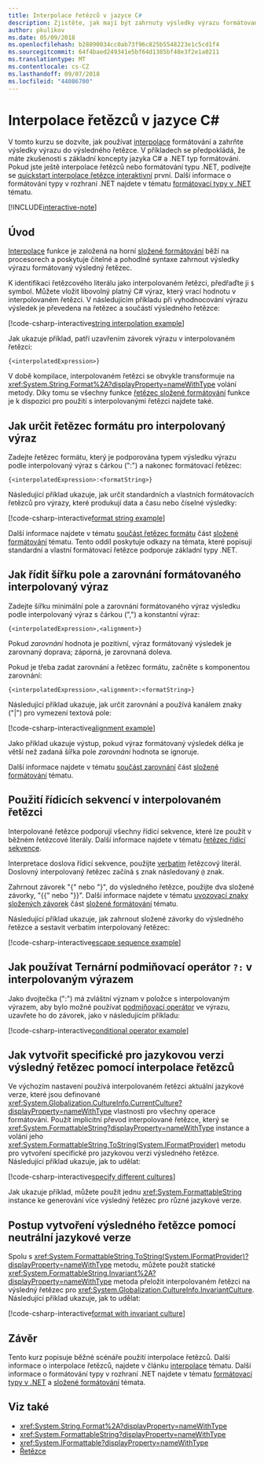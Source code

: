 ```yaml
---
title: Interpolace řetězců v jazyce C#
description: Zjistěte, jak mají být zahrnuty výsledky výrazu formátovaný výsledný řetězec v jazyce C# pomocí interpolace řetězců.
author: pkulikov
ms.date: 05/09/2018
ms.openlocfilehash: b28890034cc0ab73f96c825b5548223e1c5cd1f4
ms.sourcegitcommit: 64f4baed249341e5bf64d1385bf48e3f2e1a0211
ms.translationtype: MT
ms.contentlocale: cs-CZ
ms.lasthandoff: 09/07/2018
ms.locfileid: "44086700"
---
```

# <a name="string-interpolation-in-c"></a>Interpolace řetězců v jazyce C# #

V tomto kurzu se dozvíte, jak používat [interpolace](../language-reference/tokens/interpolated.md) formátování a zahrňte výsledky výrazu do výsledného řetězce. V příkladech se předpokládá, že máte zkušenosti s základní koncepty jazyka C# a .NET typ formátování. Pokud jste ještě interpolace řetězců nebo formátování typu .NET, podívejte se [quickstart interpolace řetězce interaktivní](../quick-starts/interpolated-strings.yml) první. Další informace o formátování typy v rozhraní .NET najdete v tématu [formátovací typy v .NET](../../standard/base-types/formatting-types.md) tématu.

[!INCLUDE[interactive-note](~/includes/csharp-interactive-note.md)]

## <a name="introduction"></a>Úvod

[Interpolace](../language-reference/tokens/interpolated.md) funkce je založená na horní [složené formátování](../../standard/base-types/composite-formatting.md) běží na procesorech a poskytuje čitelné a pohodlné syntaxe zahrnout výsledky výrazu formátovaný výsledný řetězec.

K identifikaci řetězcového literálu jako interpolovaném řetězci, předřaďte ji `$` symbol. Můžete vložit libovolný platný C# výraz, který vrací hodnotu v interpolovaném řetězci. V následujícím příkladu při vyhodnocování výrazu výsledek je převedena na řetězec a součástí výsledného řetězce:

[!code-csharp-interactive[string interpolation example](~/samples/snippets/csharp/tutorials/string-interpolation/Program.cs#1)]

Jak ukazuje příklad, patří uzavřením závorek výrazu v interpolovaném řetězci:

```
{<interpolatedExpression>}
```

V době kompilace, interpolovaném řetězci se obvykle transformuje na <xref:System.String.Format%2A?displayProperty=nameWithType> volání metody. Díky tomu se všechny funkce [řetězec složené formátování](../../standard/base-types/composite-formatting.md) funkce je k dispozici pro použití s interpolovanými řetězci najdete také.

## <a name="how-to-specify-a-format-string-for-an-interpolated-expression"></a>Jak určit řetězec formátu pro interpolovaný výraz

Zadejte řetězec formátu, který je podporována typem výsledku výrazu podle interpolovaný výraz s čárkou (":") a nakonec formátovací řetězec:

```
{<interpolatedExpression>:<formatString>}
```

Následující příklad ukazuje, jak určit standardních a vlastních formátovacích řetězců pro výrazy, které produkují data a času nebo číselné výsledky:

[!code-csharp-interactive[format string example](~/samples/snippets/csharp/tutorials/string-interpolation/Program.cs#2)]

Další informace najdete v tématu [součást řetězec formátu](../../standard/base-types/composite-formatting.md#format-string-component) část [složené formátování](../../standard/base-types/composite-formatting.md) tématu. Tento oddíl poskytuje odkazy na témata, které popisují standardní a vlastní formátovací řetězce podporuje základní typy .NET.

## <a name="how-to-control-the-field-width-and-alignment-of-the-formatted-interpolated-expression"></a>Jak řídit šířku pole a zarovnání formátovaného interpolovaný výraz

Zadejte šířku minimální pole a zarovnání formátovaného výraz výsledku podle interpolovaný výraz s čárkou (",") a konstantní výraz:

```
{<interpolatedExpression>,<alignment>}
```

Pokud *zarovnání* hodnota je pozitivní, výraz formátovaný výsledek je zarovnaný doprava; záporná, je zarovnaná doleva.

Pokud je třeba zadat zarovnání a řetězec formátu, začněte s komponentou zarovnání:

```
{<interpolatedExpression>,<alignment>:<formatString>}
```

Následující příklad ukazuje, jak určit zarovnání a používá kanálem znaky ("|") pro vymezení textová pole:

[!code-csharp-interactive[alignment example](~/samples/snippets/csharp/tutorials/string-interpolation/Program.cs#3)]

Jako příklad ukazuje výstup, pokud výraz formátovaný výsledek délka je větší než zadaná šířka pole *zarovnání* hodnota se ignoruje.

Další informace najdete v tématu [součást zarovnání](../../standard/base-types/composite-formatting.md#alignment-component) část [složené formátování](../../standard/base-types/composite-formatting.md) tématu.

## <a name="how-to-use-escape-sequences-in-an-interpolated-string"></a>Použití řídicích sekvencí v interpolovaném řetězci

Interpolované řetězce podporují všechny řídicí sekvence, které lze použít v běžném řetězcové literály. Další informace najdete v tématu [řetězec řídící sekvence](../programming-guide/strings/index.md#string-escape-sequences).

Interpretace doslova řídicí sekvence, použijte [verbatim](../language-reference/tokens/verbatim.md) řetězcový literál. Doslovný interpolovaný řetězec začíná `$` znak následovaný `@` znak.

Zahrnout závorek "{" nebo "}", do výsledného řetězce, použijte dva složené závorky, "{{" nebo "}}". Další informace najdete v tématu [uvozovací znaky složených závorek](../../standard/base-types/composite-formatting.md#escaping-braces) část [složené formátování](../../standard/base-types/composite-formatting.md) tématu.

Následující příklad ukazuje, jak zahrnout složené závorky do výsledného řetězce a sestavit verbatim interpolovaný řetězec:

[!code-csharp-interactive[escape sequence example](~/samples/snippets/csharp/tutorials/string-interpolation/Program.cs#4)]

## <a name="how-to-use-a-ternary-conditional-operator--in-an-interpolated-expression"></a>Jak používat Ternární podmiňovací operátor `?:` v interpolovaným výrazem

Jako dvojtečka (":") má zvláštní význam v položce s interpolovaným výrazem, aby bylo možné používat [podmiňovací operátor](../language-reference/operators/conditional-operator.md) ve výrazu, uzavřete ho do závorek, jako v následujícím příkladu:

[!code-csharp-interactive[conditional operator example](~/samples/snippets/csharp/tutorials/string-interpolation/Program.cs#5)]

## <a name="how-to-create-a-culture-specific-result-string-with-string-interpolation"></a>Jak vytvořit specifické pro jazykovou verzi výsledný řetězec pomocí interpolace řetězců

Ve výchozím nastavení používá interpolovaném řetězci aktuální jazykové verze, které jsou definované <xref:System.Globalization.CultureInfo.CurrentCulture?displayProperty=nameWithType> vlastnosti pro všechny operace formátování. Použít implicitní převod interpolované řetězce, který se <xref:System.FormattableString?displayProperty=nameWithType> instance a volání jeho <xref:System.FormattableString.ToString(System.IFormatProvider)> metodu pro vytvoření specifické pro jazykovou verzi výsledného řetězce. Následující příklad ukazuje, jak to udělat:

[!code-csharp-interactive[specify different cultures](~/samples/snippets/csharp/tutorials/string-interpolation/Program.cs#6)]

Jak ukazuje příklad, můžete použít jednu <xref:System.FormattableString> instance ke generování více výsledný řetězec pro různé jazykové verze.

## <a name="how-to-create-a-result-string-using-the-invariant-culture"></a>Postup vytvoření výsledného řetězce pomocí neutrální jazykové verze

Spolu s <xref:System.FormattableString.ToString(System.IFormatProvider)?displayProperty=nameWithType> metodu, můžete použít statické <xref:System.FormattableString.Invariant%2A?displayProperty=nameWithType> metoda přeložit interpolovaném řetězci na výsledný řetězec pro <xref:System.Globalization.CultureInfo.InvariantCulture>. Následující příklad ukazuje, jak to udělat:

[!code-csharp-interactive[format with invariant culture](~/samples/snippets/csharp/tutorials/string-interpolation/Program.cs#7)]

## <a name="conclusion"></a>Závěr

Tento kurz popisuje běžné scénáře použití interpolace řetězců. Další informace o interpolace řetězců, najdete v článku [interpolace](../language-reference/tokens/interpolated.md) tématu. Další informace o formátování typy v rozhraní .NET najdete v tématu [formátovací typy v .NET](../../standard/base-types/formatting-types.md) a [složené formátování](../../standard/base-types/composite-formatting.md) témata.

## <a name="see-also"></a>Viz také

- <xref:System.String.Format%2A?displayProperty=nameWithType>  
- <xref:System.FormattableString?displayProperty=nameWithType>  
- <xref:System.IFormattable?displayProperty=nameWithType>  
- [Řetězce](../programming-guide/strings/index.md)  
